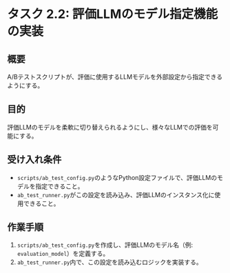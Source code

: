 # タスク 2.2: 評価LLMのモデル指定機能の実装

## 概要

A/Bテストスクリプトが、評価に使用するLLMモデルを外部設定から指定できるようにする。

## 目的

評価LLMのモデルを柔軟に切り替えられるようにし、様々なLLMでの評価を可能にする。

## 受け入れ条件

*   `scripts/ab_test_config.py`のようなPython設定ファイルで、評価LLMのモデルを指定できること。
*   `ab_test_runner.py`がこの設定を読み込み、評価LLMのインスタンス化に使用できること。

## 作業手順

1.  `scripts/ab_test_config.py`を作成し、評価LLMのモデル名（例: `evaluation_model`）を定義する。
2.  `ab_test_runner.py`内で、この設定を読み込むロジックを実装する。
